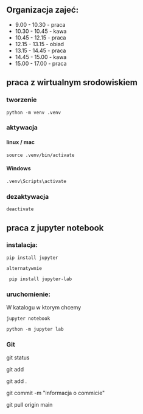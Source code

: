 
## Organizacja zajeć:

- 9.00 - 10.30 - praca
- 10.30 - 10.45 - kawa
- 10.45 - 12.15 - praca
- 12.15 - 13.15 - obiad
- 13.15 - 14.45 - praca
- 14.45 - 15.00 - kawa
- 15.00 - 17.00 - praca


## praca z wirtualnym srodowiskiem

### tworzenie 

    python -m venv .venv

### aktywacja

#### linux / mac

    source .venv/bin/activate

#### Windows

    .venv\Scripts\activate

### dezaktywacja

    deactivate

## praca z jupyter notebook


### instalacja:

    pip install jupyter

    alternatywnie

     pip install jupyter-lab

### uruchomienie:

W katalogu w ktorym chcemy 

    jupyter notebook

    python -m jupyter lab


### Git

git status

git add <konkretna sciezka>

git add .

git commit -m "informacja o commicie"

git pull origin main


